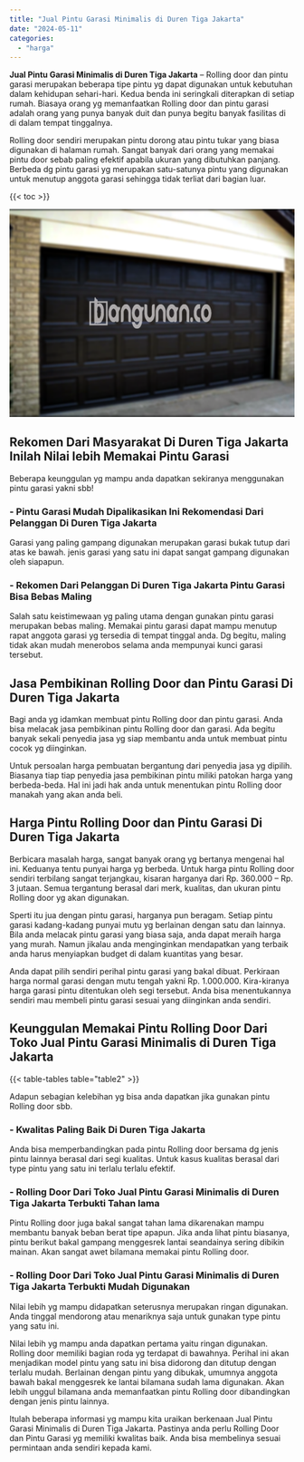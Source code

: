 ```yaml
---
title: "Jual Pintu Garasi Minimalis di Duren Tiga Jakarta"
date: "2024-05-11"
categories: 
  - "harga"
---
```


**Jual Pintu Garasi Minimalis di Duren Tiga Jakarta** – Rolling door dan pintu garasi merupakan beberapa tipe pintu yg dapat digunakan untuk kebutuhan dalam kehidupan sehari-hari. Kedua benda ini seringkali diterapkan di setiap rumah. Biasaya orang yg memanfaatkan Rolling door dan pintu garasi adalah orang yang punya banyak duit dan punya begitu banyak fasilitas di di dalam tempat tinggalnya.

Rolling door sendiri merupakan pintu dorong atau pintu tukar yang biasa digunakan di halaman rumah. Sangat banyak dari orang yang memakai pintu door sebab paling efektif apabila ukuran yang dibutuhkan panjang. Berbeda dg pintu garasi yg merupakan satu-satunya pintu yang digunakan untuk menutup anggota garasi sehingga tidak terliat dari bagian luar.

{{< toc >}}

![Jual Pintu Garasi Minimalis di Duren Tiga Jakarta](/images/pintu-garasi-65.png)

## Rekomen Dari Masyarakat Di Duren Tiga Jakarta Inilah Nilai lebih Memakai Pintu Garasi

Beberapa keunggulan yg mampu anda dapatkan sekiranya menggunakan pintu garasi yakni sbb!

### \- Pintu Garasi Mudah Dipalikasikan Ini Rekomendasi Dari Pelanggan Di Duren Tiga Jakarta

Garasi yang paling gampang digunakan merupakan garasi bukak tutup dari atas ke bawah. jenis garasi yang satu ini dapat sangat gampang digunakan oleh siapapun.

### \- Rekomen Dari Pelanggan Di Duren Tiga Jakarta Pintu Garasi Bisa Bebas Maling

Salah satu keistimewaan yg paling utama dengan gunakan pintu garasi merupakan bebas maling. Memakai pintu garasi dapat mampu menutup rapat anggota garasi yg tersedia di tempat tinggal anda. Dg begitu, maling tidak akan mudah menerobos selama anda mempunyai kunci garasi tersebut.

## Jasa Pembikinan Rolling Door dan Pintu Garasi Di Duren Tiga Jakarta

Bagi anda yg idamkan membuat pintu Rolling door dan pintu garasi. Anda bisa melacak jasa pembikinan pintu Rolling door dan garasi. Ada begitu banyak sekali penyedia jasa yg siap membantu anda untuk membuat pintu cocok yg diinginkan.

Untuk persoalan harga pembuatan bergantung dari penyedia jasa yg dipilih. Biasanya tiap tiap penyedia jasa pembikinan pintu miliki patokan harga yang berbeda-beda. Hal ini jadi hak anda untuk menentukan pintu Rolling door manakah yang akan anda beli.

## Harga Pintu Rolling Door dan Pintu Garasi Di Duren Tiga Jakarta

Berbicara masalah harga, sangat banyak orang yg bertanya mengenai hal ini. Keduanya tentu punyai harga yg berbeda. Untuk harga pintu Rolling door sendiri terbilang sangat terjangkau, kisaran harganya dari Rp. 360.000 – Rp. 3 jutaan. Semua tergantung berasal dari merk, kualitas, dan ukuran pintu Rolling door yg akan digunakan.

Sperti itu jua dengan pintu garasi, harganya pun beragam. Setiap pintu garasi kadang-kadang punyai mutu yg berlainan dengan satu dan lainnya. Bila anda melacak pintu garasi yang biasa saja, anda dapat meraih harga yang murah. Namun jikalau anda menginginkan mendapatkan yang terbaik anda harus menyiapkan budget di dalam kuantitas yang besar.

Anda dapat pilih sendiri perihal pintu garasi yang bakal dibuat. Perkiraan harga normal garasi dengan mutu tengah yakni Rp. 1.000.000. Kira-kiranya harga garasi pintu ditentukan oleh segi tersebut. Anda bisa menentukannya sendiri mau membeli pintu garasi sesuai yang diinginkan anda sendiri.

## Keunggulan Memakai Pintu Rolling Door Dari Toko Jual Pintu Garasi Minimalis di Duren Tiga Jakarta

{{< table-tables table="table2" >}}

Adapun sebagian kelebihan yg bisa anda dapatkan jika gunakan pintu Rolling door sbb.

### \- Kwalitas Paling Baik Di Duren Tiga Jakarta

Anda bisa memperbandingkan pada pintu Rolling door bersama dg jenis pintu lainnya berasal dari segi kualitas. Untuk kasus kualitas berasal dari type pintu yang satu ini terlalu terlalu efektif.

### \- Rolling Door Dari Toko Jual Pintu Garasi Minimalis di Duren Tiga Jakarta Terbukti Tahan lama

Pintu Rolling door juga bakal sangat tahan lama dikarenakan mampu membantu banyak beban berat tipe apapun. Jika anda lihat pintu biasanya, pintu berikut bakal gampang menggesrek lantai seandainya sering dibikin mainan. Akan sangat awet bilamana memakai pintu Rolling door.

### \- Rolling Door Dari Toko Jual Pintu Garasi Minimalis di Duren Tiga Jakarta Terbukti Mudah Digunakan

Nilai lebih yg mampu didapatkan seterusnya merupakan ringan digunakan. Anda tinggal mendorong atau menariknya saja untuk gunakan type pintu yang satu ini.

Nilai lebih yg mampu anda dapatkan pertama yaitu ringan digunakan. Rolling door memiliki bagian roda yg terdapat di bawahnya. Perihal ini akan menjadikan model pintu yang satu ini bisa didorong dan ditutup dengan terlalu mudah. Berlainan dengan pintu yang dibukak, umumnya anggota bawah bakal menggesrek ke lantai bilamana sudah lama digunakan. Akan lebih unggul bilamana anda memanfaatkan pintu Rolling door dibandingkan dengan jenis pintu lainnya.

Itulah beberapa informasi yg mampu kita uraikan berkenaan Jual Pintu Garasi Minimalis di Duren Tiga Jakarta. Pastinya anda perlu Rolling Door dan Pintu Garasi yg memiliki kwalitas baik. Anda bisa membelinya sesuai permintaan anda sendiri kepada kami.
